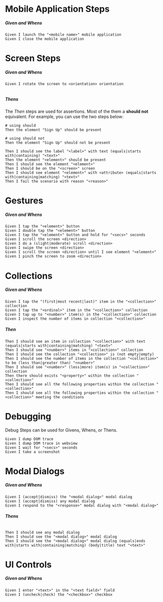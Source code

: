 # Mobile Application Steps


##### Given and Whens
```gherkin
Given I launch the "<mobile name>" mobile application
Given I close the mobile application
```


# Screen Steps

##### Given and Whens

```gherkin
Given I rotate the screen to <orientation> orientation


```

##### Thens

The *Then* steps are used for assertions.  Most of the them a **should not** equivalent.  For example, you can use the two steps below:

```gherkin
# using should
Then the element "Sign Up" should be present

# using should not
Then the element "Sign Up" should not be present
```


```gherkin
Then I should see the label "<label>" with text (equals|starts with|containing) "<text>"
Then the element "<element>" should be present
Then I should see the element "<element>"
Then I should be on the "<screen>" screen
Then I should see element "<element>" with <attribute> (equals|starts with|containing|matching) "<text>"
Then I fail the scenario with reason "<reason>"

```

# Gestures


##### Given and Whens

```gherkin
Given I tap the "<element>" button
Given I double tap the "<element>" button
Given I tap the "<element>" button and hold for "<secs>" seconds
Given I scroll the screen <direction>
Given I do a (slight|moderate) scroll <direction>
Given I swipe the screen <direction>
Given I scroll the screen <direction> until I see element "<element>"
Given I pinch the screen to zoom <direction>
```


# Collections

##### Given and Whens
```gherkin
Given I tap the "(first|most recent|last)" item in the "<collection>" collection
Given I tap the "<ordinal>" item in the "<collection>" collection
Given I tap up to "<number>" item(s) in the "<collection>" collection
Given I inspect the number of items in collection "<collection>"

```

##### Then


```gherkin
Then I should see an item in collection "<collection>" with text (equals|starts with|containing|matching) "<text>"
Then I should see "<number>" items in "<collection>" collection
Then I should see the collection "<collection>" is (not empty|empty)
Then I should see the number of items in the collection "<collection>" to be (less than|greater than) "<number>"
Then I should see "<number>" (less|more) item(s) in "<collection>" collection
Then there should exists "<property>" within the collection "<collection>"
Then I should see all the following properties within the collection "<collection>"
Then I should see all the following properties within the collection "<collection>" meeting the conditions

```


# Debugging

Debug Steps can be used for Givens, Whens, or Thens.

```gherkin
Given I dump DOM trace
Given I dump DOM trace in webview
Given I wait for "<secs>" seconds
Given I take a screenshot

```


# Modal Dialogs

##### Given and Whens

```gherkin
Given I (accept|dismiss) the "<modal dialog>" modal dialog
Given I (accept|dismiss) any modal dialog
Given I respond to the "<response>" modal dialog with "<modal dialog>"
```

##### Thens

```gherkin

Then I should see any modal dialog
Then I should see the "<modal dialog>" modal dialog
Then I should see the "<modal dialog>" modal dialog (equals|ends with|starts with|containing|matching) (body|title) text "<text>"

```


# UI Controls


##### Given and Whens
```gherkin
Given I enter "<text>" in the "<text field>" field
Given I (uncheck|check) the "<checkbox>" checkbox
```
